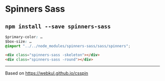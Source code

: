 # Spinners Sass

`npm install --save spinners-sass`
---

```css
$primary-color: …
$box-size: …
@import "../../node_modules/spinners-sass/sass/spinners";
```

```html
<div class="spinners-sass -skeleton"></div>
<div class="spinners-sass -round"></div>
```
---

Based on https://webkul.github.io/csspin